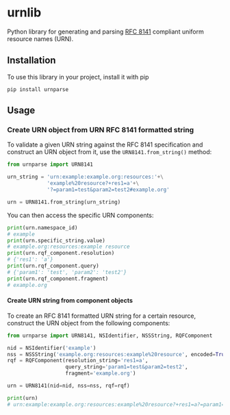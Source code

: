 # urnlib
Python library for generating and parsing [RFC 8141]( https://tools.ietf.org/html/rfc8141) compliant uniform
resource names (URN).

## Installation

To use this library in your project, install it with pip

```shell
pip install urnparse
```

## Usage

### Create URN object from URN RFC 8141 formatted string
To validate a given URN string against the RFC 8141 specification and construct
an URN object from it, use the `URN8141.from_string()` method:

```python
from urnparse import URN8141

urn_string = 'urn:example:example.org:resources:'+\
             'example%20resource?+res1=a'+\
             '?=param1=test&param2=test2#example.org'

urn = URN8141.from_string(urn_string)
````

You can then access the specific URN components:
```python
print(urn.namespace_id)
# example
print(urn.specific_string.value)
# example.org:resources:example resource
print(urn.rqf_component.resolution)
# {'res1': 'a'}
print(urn.rqf_component.query)
# {'param1': 'test', 'param2': 'test2'}
print(urn.rqf_component.fragment)
# example.org
```

#### Create URN string from component objects 
To create an RFC 8141 formatted URN string for a certain resource, construct the URN
object from the following components:

````python
from urnparse import URN8141, NSIdentifier, NSSString, RQFComponent

nid = NSIdentifier('example')
nss = NSSString('example.org:resources:example%20resource', encoded=True)
rqf = RQFComponent(resolution_string='res1=a',
                   query_string='param1=test&param2=test2',
                   fragment='example.org')

urn = URN8141(nid=nid, nss=nss, rqf=rqf)

print(urn)
# urn:example:example.org:resources:example%20resource?+res1=a?=param1=test&param2=test2#example.org
````

